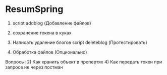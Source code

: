 # ResumSpring
1) script addblog (Добавление файлов)
2) сохранение токена в куках
3) Написать удаление блогов script deleteblog (Протестировать)

4) Обработка файлов (Опционально)



Вопросы:
2) Как хранить объект в пропертях
4) Как передать токен при запросе не через постман 